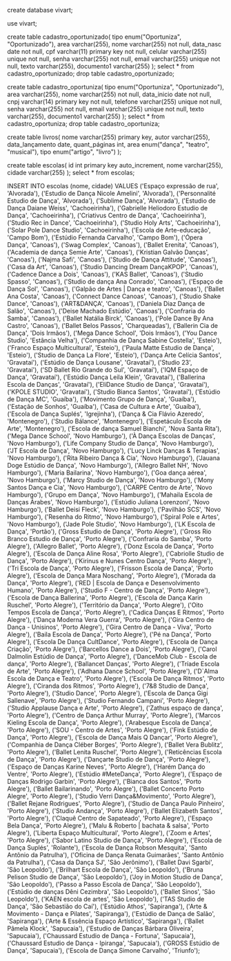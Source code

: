 create database vivart;

use vivart;

create table cadastro_oportunizado(
	tipo enum("Oportuniza", "Oportunizado"),
    area varchar(255),
	nome varchar(255) not null,
    data_nasc date not null,
    cpf varchar(11) primary key not null,
    celular varchar(255) unique not null,
    senha varchar(255) not null,
    email varchar(255) unique not null,
    texto varchar(255),
    documento1 varchar(255)
);
select * from cadastro_oportunizado;
drop table cadastro_oportunizado;

create table cadastro_oportuniza(
	tipo enum("Oportuniza", "Oportunizado"),
    area varchar(255),
	nome varchar(255) not null,
    data_inicio date not null,
    cnpj varchar(14) primary key not null,
    telefone varchar(255) unique not null,
    senha varchar(255) not null,
    email varchar(255) unique not null,
    texto varchar(255),
    documento1 varchar(255)
);
select * from cadastro_oportuniza;
drop table cadastro_oportuniza;


create table livros(
	nome varchar(255) primary key,
    autor varchar(255),
    data_lançamento date,
    quant_páginas int,
    area enum("dança", "teatro", "musical"),
	tipo enum("artigo", "livro")
);

create table escolas(
	id int primary key auto_increment,
	nome varchar(255),
    cidade varchar(255)
);
select * from escolas;

INSERT INTO escolas (nome, cidade) 
VALUES 
    ('Espaço expressão de rua', 'Alvorada'),
    ('Estudio de Dança Nicole Amelini', 'Alvorada'),
    ('Personnalité Estudio de Dança', 'Alvorada'),
    ('Sublime Dança', 'Alvorada'),
    ('Estudio de Dança Daiane Weiss', 'Cachoeirinha'),
    ('Gabrielle Heliodoro Estudio de Dança', 'Cachoeirinha'),
    ('Criativus Centro de Dança', 'Cachoeirinha'),
    ('Studio Rec in Dance', 'Cachoeirinha'),
    ('Studio Holy Arts', 'Cachoeirinha'),
    ('Solar Pole Dance Studio', 'Cachoeirinha'),
    ('Escola de Arte-educação', 'Campo Bom'),
    ('Estúdio Fernanda Carvalho', 'Campo Bom'),
    ('Ópera Dança', 'Canoas'),
    ('Swag Complex', 'Canoas'),
    ('Ballet Erenita', 'Canoas'),
    ('Academia de dança Semie Arte', 'Canoas'),
    ('Kristian Galvão Danças', 'Canoas'),
    ('Najma Safi', 'Canoas'),
    ('Studio de Dança Attitude', 'Canoas'),
    ('Casa da Art', 'Canoas'),
    ('Studio Dancing Dream DançaKPOP', 'Canoas'),
    ('Cadence Dance a Dois', 'Canoas'),
    ('KAS Ballet', 'Canoas'),
    ('Studio Spasso', 'Canoas'),
    ('Studio de dança Ana Conrado', 'Canoas'),
    ('Espaço de Dança Sol', 'Canoas'),
    ('Galpão de Artes | Dança e teatro', 'Canoas'),
    ('Ballet Ana Costa', 'Canoas'),
    ('Connect Dance Canoas', 'Canoas'),
    ('Studio Shake Dance', 'Canoas'),
    ('ART&DANÇA', 'Canoas'),
    ('Daniela Diaz Dança de Salão', 'Canoas'),
    ('Deise Machado Estúdio', 'Canoas'),
    ('Confraria do Samba', 'Canoas'),
    ('Ballet Natália Birck', 'Canoas'),
    ('Pole Dance By Ana Castro', 'Canoas'),
    ('Ballet Belos Passos', 'Charqueadas'),
    ('Ballerin Cia de Dança', 'Dois Irmãos'),
    ('Mega Dance School', 'Dois Irmãos'),
    ('You Dance Studio', 'Estância Velha'),
    ('Companhia de Dança Sabine Costella', 'Esteio'),
    ('Franco Espaço Multicultural', 'Esteio'),
    ('Paula Matte Estudio de Dança', 'Esteio'),
    ('Studio de Dança La Flore', 'Esteio'),
    ('Dança Arte Celícia Santos', 'Gravataí'),
    ('Estúdio de Dança Lousane', 'Gravataí'),
    ('Studio 23', 'Gravataí'),
    ('SD Ballet Rio Grande do Sul', 'Gravataí'),
    ('IQM Espaço de Dança', 'Gravataí'),
    ('Estúdio Dança Leila Klein', 'Gravataí'),
    ('Ballerina Escola de Danças', 'Gravataí'),
    ('EliDance Studio de Dança', 'Gravataí'),
    ('KPOLE STUDIO', 'Gravataí'),
    ('Studio Bianca Santos', 'Gravataí'),
    ('Estúdio de Dança MC', 'Guaíba'),
    ('Movimento Grupo de Dança', 'Guaíba'),
    ('Estação de Sonhos', 'Guaíba'),
    ('Casa de Cultura e Arte', 'Guaíba'),
    ('Escola de Dança Suplés', 'Igrejinha'),
    ('Dança & Cia Flávio Azeredo', 'Montenegro'),
    ('Studio Bálance', 'Montenegro'),
    ('Espetáculo Escola de Arte', 'Montenegro'),
    ('Escola de dança Samuel Bianchi', 'Nova Santa Rita'),
    ('Mega Dance School', 'Novo Hamburgo'),
    ('À Dança Escolas de Danças', 'Novo Hamburgo'),
    ('Life Company Studio de Dança', 'Novo Hamburgo'),
    ('JT Escola de Dança', 'Novo Hamburgo'),
    ('Lucy Linck Danças & Terapias', 'Novo Hamburgo'),
    ('Rita Ribeiro Dança & Cia', 'Novo Hamburgo'),
    ('Jauana Doge Estúdio de Dança', 'Novo Hamburgo'),
    ('Allegro Ballet NH', 'Novo Hamburgo'),
    ('Maria Bailarina', 'Novo Hamburgo'),
    ('Goa dança aérea', 'Novo Hamburgo'),
    ('Marcy Studio de Dança', 'Novo Hamburgo'),
    ('Mony Santos Dança e Cia', 'Novo Hamburgo'),
    ('CARPE Centro de Arte', 'Novo Hamburgo'),
    ('Grupo em Dança', 'Novo Hamburgo'),
    ('Mahaila Escola de Danças Árabes', 'Novo Hamburgo'),
    ('Estúdio Juliana Lorenzoni', 'Novo Hamburgo'),
    ('Ballet Deisi Fleck', 'Novo Hamburgo'),
    ('Pavilhão SCS', 'Novo Hamburgo'),
    ('Resenha do Ritmo', 'Novo Hamburgo'),
    ('Spiral Pole e Artes', 'Novo Hamburgo'),
    ('Jade Pole Studio', 'Novo Hamburgo'),
    ('LK Escola de Dança', 'Portão'),
    ('Gross Estudio de Dança', 'Porto Alegre'),
    ('Gross Rio Branco Estudio de Dança', 'Porto Alegre'),
    ('Confraria do Samba', 'Porto Alegre'),
    ('Allegro Ballet', 'Porto Alegre'),
    ('Donz Escola de Dança', 'Porto Alegre'),
    ('Escola de Dança Aline Rosa', 'Porto Alegre'),
    ('Cabriolle Studio de Dança', 'Porto Alegre'),
    ('Kirinus e Nunes Centro Dança', 'Porto Alegre'),
    ('Tri Escola de Dança', 'Porto Alegre'),
    ('Frisson Escola de Dança', 'Porto Alegre'),
    ('Escola de Dança Mara Noschang', 'Porto Alegre'),
    ('Morada da Dança', 'Porto Alegre'),
    ('RED | Escola de Dança e Desenvolvimento Humano', 'Porto Alegre'),
    ('Studio F - Centro de Dança', 'Porto Alegre'),
    ('Escola de Dança Ballerina', 'Porto Alegre'),
    ('Escola de Dança Karin Ruschel', 'Porto Alegre'),
    ('Território da Dança', 'Porto Alegre'),
    ('Oito Tempos Escola de Dança', 'Porto Alegre'),
    ('Cadica Danças E Ritmos', 'Porto Alegre'),
    ('Dança Moderna Vera Guerra', 'Porto Alegre'),
    ('Gira Centro de Dança - Unisinos', 'Porto Alegre'),
    ('Gira Centro de Dança - Viva', 'Porto Alegre'),
    ('Baila Escola de Dança', 'Porto Alegre'),
    ('Pé na Dança', 'Porto Alegre'),
    ('Escola De Dança CultDance', 'Porto Alegre'),
    ('Escola de Dança Criação', 'Porto Alegre'),
    ('Barcellos Dance a Dois', 'Porto Alegre'),
    ('Carol Dalmolin Estúdio de Dança', 'Porto Alegre'),
    ('DanceMob Club - Escola de dança', 'Porto Alegre'),
    ('Ballancet Danças', 'Porto Alegre'),
    ('Tríade Escola de Arte', 'Porto Alegre'),
    ('Adhana Dance School', 'Porto Alegre'),
    ('D`Alma Escola de Dança e Teatro', 'Porto Alegre'),
    ('Escola De Dança Ritmos', 'Porto Alegre'),
    ('Ciranda dos Ritmos', 'Porto Alegre'),
    ('7&8 Studio de Dança', 'Porto Alegre'),
    ('Studio Dance', 'Porto Alegre'),
    ('Escola de Dança Gigi Sallenave', 'Porto Alegre'),
    ('Studio Fernando Campani', 'Porto Alegre'),
    ('Studio Applause Dança e Arte', 'Porto Alegre'),
    ('Zathus espaço de dança', 'Porto Alegre'),
    ('Centro de Dança Arthur Murray', 'Porto Alegre'),
    ('Marcos Kieling Escola de Dança', 'Porto Alegre'),
    ('Arabesque Escola de Dança', 'Porto Alegre'),
    ('SOU - Centro de Artes', 'Porto Alegre'),
    ('Fink Estúdio de Dança', 'Porto Alegre'),
    ('Escola de Dança Mais Q Dançar', 'Porto Alegre'),
    ('Companhia de Dança Cléber Borges', 'Porto Alegre'),
    ('Ballet Vera Bublitz', 'Porto Alegre'),
    ('Ballet Lenita Ruschel', 'Porto Alegre'),
    ('Reticências Escola de Dança', 'Porto Alegre'),
    ('Dançarte Studio de Dança', 'Porto Alegre'),
    ('Espaço de Danças Karine Neves', 'Porto Alegre'),
    ('Harém Dança do Ventre', 'Porto Alegre'),
    ('Estúdio #MeteDança', 'Porto Alegre'),
    ('Espaço de Danças Rodrigo Garbin', 'Porto Alegre'),
    ('Bianca dos Santos', 'Porto Alegre'),
    ('Ballet Bailarinando', 'Porto Alegre'),
    ('Ballet Concerto Porto Alegre', 'Porto Alegre'),
    ('Studio Verri Dança&Movimento', 'Porto Alegre'),
    ('Ballet Rejane Rodrigues', 'Porto Alegre'),
    ('Studio de Dança Paulo Pinheiro', 'Porto Alegre'),
    ('Studio Andança', 'Porto Alegre'),
    ('Ballet Elizabeth Santos', 'Porto Alegre'),
    ('Claquê Centro de Sapateado', 'Porto Alegre'),
    ('Espaço Bela Dança', 'Porto Alegre'),
    ('Malu & Roberto | bachata & salsa', 'Porto Alegre'),
    ('Liberta Espaço Multicultural', 'Porto Alegre'),
    ('Zoom e Artes', 'Porto Alegre'),
    ('Sabor Latino Studio de Dança', 'Porto Alegre'),
    ('Escola de Dança Suplés', 'Rolante'),
    ('Escola de Dança Robson Mesquita', 'Santo Antônio da Patrulha'),
    ('Oficina de Dança Renata Guimarães', 'Santo Antônio da Patrulha'),
    ('Casa da Dança SJ', 'São Jerônimo'),
    ('Ballet Davi Sgarbi', 'São Leopoldo'),
    ('Brilhart Escola de Dança', 'São Leopoldo'),
    ('Bruna Pelison Studio de Dança', 'São Leopoldo'),
    ('Joy in Motion Studio de Dança', 'São Leopoldo'),
    ('Passo a Passo Escola de Dança', 'São Leopoldo'),
    ('Estúdio de danças Dêni Cezimbra', 'São Leopoldo'),
    ('Ballet Sinos', 'São Leopoldo'),
    ('KAEN escola de artes', 'São Leopoldo'),
    ('TAS Studio de Dança', 'São Sebastião do Caí'),
    ('Estúdio Athos', 'Sapiranga'),
    ('Arte & Movimento - Dança e Pilates', 'Sapiranga'),
    ('Estúdio de Dança de Salão', 'Sapiranga'),
    ('Arte & Essência Espaço Artístico', 'Sapiranga'),
    ('Ballet Pâmela Klock', 'Sapucaia'),
    ('Estudio de Danças Bárbara Oliveira', 'Sapucaia'),
    ('Chaussard Estudio de Dança - Fortuna', 'Sapucaia'),
    ('Chaussard Estudio de Dança - Ipiranga', 'Sapucaia'),
    ('GROSS Estúdio de Dança', 'Sapucaia'),
    ('Escola de Dança Simone Carvalho', 'Triunfo');


